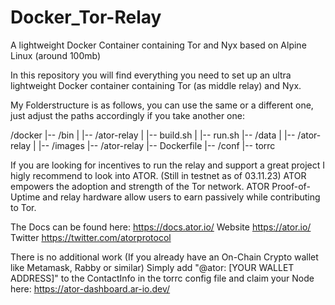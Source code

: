 # Docker_Tor-Relay
A lightweight Docker Container containing Tor and Nyx based on Alpine Linux (around 100mb)


In this repository you will find everything you need to set up an ultra lightweight Docker container containing Tor (as middle relay) and Nyx.

My Folderstructure is as follows, you can use the same or a different one, just adjust the paths accordingly if you take another one:

/docker
|-- /bin
|   |-- /ator-relay
|       |-- build.sh
|       |-- run.sh
|-- /data
|   |-- /ator-relay
|
|-- /images
    |-- /ator-relay
        |-- Dockerfile
        |-- /conf
            |-- torrc

If you are looking for incentives to run the relay and support a great project I higly recommend to look into ATOR. (Still in testnet as of 03.11.23)
ATOR empowers the adoption and strength of the Tor network. ATOR Proof-of-Uptime and relay hardware allow users to earn passively while contributing to Tor.

The Docs can be found here:
https://docs.ator.io/
Website
https://ator.io/
Twitter
https://twitter.com/atorprotocol


There is no additional work (If you already have an On-Chain Crypto wallet like Metamask, Rabby or similar)
Simply add "@ator: [YOUR WALLET ADDRESS]" to the ContactInfo in the torrc config file and claim your Node here: https://ator-dashboard.ar-io.dev/
